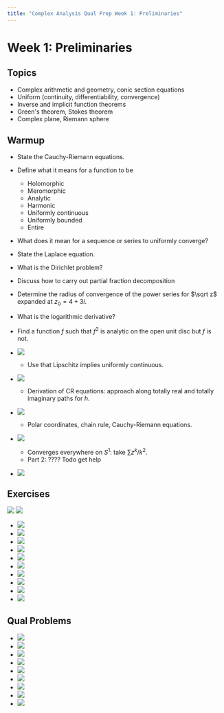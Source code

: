 ```yaml
---
title: "Complex Analysis Qual Prep Week 1: Preliminaries"
---
```


# Week 1: Preliminaries

## Topics

-   Complex arithmetic and geometry, conic section equations
-   Uniform (continuity, differentiability, convergence)
-   Inverse and implicit function theorems
-   Green's theorem, Stokes theorem
-   Complex plane, Riemann sphere

## Warmup

- State the Cauchy-Riemann equations.
- Define what it means for a function to be 
	- Holomorphic
	- Meromorphic
	- Analytic
	- Harmonic
	- Uniformly continuous
	- Uniformly bounded
	- Entire
- What does it mean for a sequence or series to uniformly converge?
- State the Laplace equation.
- What is the Dirichlet problem?
- Discuss how to carry out partial fraction decomposition
- Determine the radius of convergence of the power series for $\sqrt z$ expanded at $z_0= 4 + 3i$.
- What is the logarithmic derivative?
- Find a  function $f$ such that $f^2$ is analytic on the open unit disc but $f$ is not.

- ![](_attachments/Pasted%20image%2020210517025125.png)
	- Use that Lipschitz implies uniformly continuous.
- ![](_attachments/Pasted%20image%2020210517022935.png)
	- Derivation of CR equations: approach along totally real and totally imaginary paths for $h$.
- ![](_attachments/Pasted%20image%2020210517022946.png)
	- Polar coordinates, chain rule, Cauchy-Riemann equations.
- ![](_attachments/Pasted%20image%2020210517023232.png)
	- Converges everywhere on $S^1$: take $\sum z^k/k^2$.
	- Part 2: ???? Todo get help
- ![](_attachments/Pasted%20image%2020210517023424.png)

## Exercises
![](_attachments/Pasted%20image%2020210517025227.png)
![](_attachments/Pasted%20image%2020210517025152.png)
- ![](_attachments/Pasted%20image%2020210517024749.png)
- ![](_attachments/Pasted%20image%2020210517024557.png)
- ![](_attachments/Pasted%20image%2020210517023333.png)
- ![](_attachments/Pasted%20image%2020210517024431.png)
- ![](_attachments/Pasted%20image%2020210517024807.png)
- ![](_attachments/Pasted%20image%2020210517030008.png)
- ![](_attachments/Pasted%20image%2020210517030118.png)
- ![](_attachments/Pasted%20image%2020210517030226.png)
- ![](_attachments/Pasted%20image%2020210517030343.png)
- ![](_attachments/Pasted%20image%2020210517030440.png)

## Qual Problems

- ![](_attachments/Pasted%20image%2020210517025502.png)
- ![](_attachments/Pasted%20image%2020210517025442.png)
- ![](_attachments/Pasted%20image%2020210517025425.png)
- ![](_attachments/Pasted%20image%2020210517025358.png)
- ![](_attachments/Pasted%20image%2020210517025303.png)
- ![](_attachments/Pasted%20image%2020210517025326.png)
- ![](_attachments/Pasted%20image%2020210517025347.png)
- ![](_attachments/Pasted%20image%2020210517025558.png)
- ![](_attachments/Pasted%20image%2020210517025613.png)